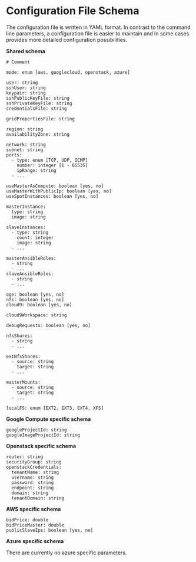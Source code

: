 # Configuration File Schema
The configuration file is written in YAML format. In contrast to the command line
parameters, a configuration file is easier to maintain and in some cases provides
more detailed configuration possibilities.

**Shared schema**
```
# Comment

mode: enum [aws, googlecloud, openstack, azure]

user: string
sshUser: string
keypair: string
sshPublicKeyFile: string
sshPrivateKeyFile: string
credentialsFile: string

gridPropertiesFile: string

region: string
availabilityZone: string

network: string
subnet: string
ports:
  - type: enum [TCP, UDP, ICMP]
    number: integer [1 - 65535]
    ipRange: string
  - ...

useMasterAsCompute: boolean [yes, no]
useMasterWithPublicIp: boolean [yes, no]
useSpotInstances: boolean [yes, no]

masterInstance:
  type: string
  image: string

slaveInstances:
  - type: string
    count: integer
    image: string
  - ...

masterAnsibleRoles:
  - string
  - ...
slaveAnsibleRoles:
  - string
  - ...

oge: boolean [yes, no]
nfs: boolean [yes, no]
cloud9: boolean [yes, no]

cloud9Workspace: string

debugRequests: boolean [yes, no]

nfsShares:
  - string
  - ...

extNfsShares:
  - source: string
    target: string
  - ...

masterMounts:
  - source: string
    target: string
  - ...

localFS: enum [EXT2, EXT3, EXT4, XFS]
```

**Google Compute specific schema**
```
googleProjectId: string
googleImageProjectId: string
```

**Openstack specific schema**

```
router: string
securityGroup: string
openstackCredentials:
  tenantName: string
  username: string
  password: string
  endpoint: string
  domain: string
  tenantDomain: string
```

**AWS specific schema**
```
bidPrice: double
bidPriceMaster: double
publicSlaveIps: boolean [yes, no]
```

**Azure specific schema**

There are currently no azure specific parameters.





